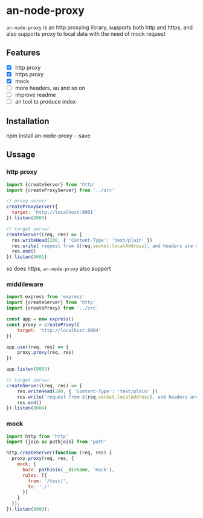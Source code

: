 # an-node-proxy

`an-node-proxy` is an http proxying library, supports both http and https, and also supports proxy to local data with the need of mock request

## Features
- [x] http proxy
- [x] https proxy
- [x] mock
- [ ] more headers, au and so on
- [ ] improve readme
- [ ] an tool to produce index

## Installation
npm install an-node-proxy --save

## Ussage
### http proxy
```js
import {createServer} from 'http'
import {createProxyServer} from '../src'

// proxy server
createProxyServer({
  target: 'http://localhost:8001'
}).listen(8000)

// target server
createServer((req, res) => {
  res.writeHead(200, { 'Content-Type': 'text/plain' })
  res.write(`request from ${req.socket.localAddress}, and headers are ${JSON.stringify(req.headers, null, 2)}`)
  res.end()
}).listen(8001)
```
so does https, `an-node-proxy` also support
### middileware
```js
import express from 'express'
import {createServer} from 'http'
import {createProxy} from '../src'

const app = new express()
const proxy = createProxy({
    target: 'http://localhost:8004'
})

app.use((req, res) => {
    proxy.proxy(req, res)
})

app.listen(8003)

// target server
createServer((req, res) => {
    res.writeHead(200, { 'Content-Type': 'text/plain' })
    res.write(`request from ${req.socket.localAddress}, and headers are ${JSON.stringify(req.headers, null, 2)}`)
    res.end()
}).listen(8004)
```
### mock
```js
import http from 'http'
import {join as pathjoin} from 'path'

http.createServer(function (req, res) {
  proxy.proxy(req, res, {
    mock: {
      base: pathJoin(__dirname, 'mock'),
      rules: [{
        from: '/test/',
        to: './'
      }]
    }
  });
}).listen(8009);
```
